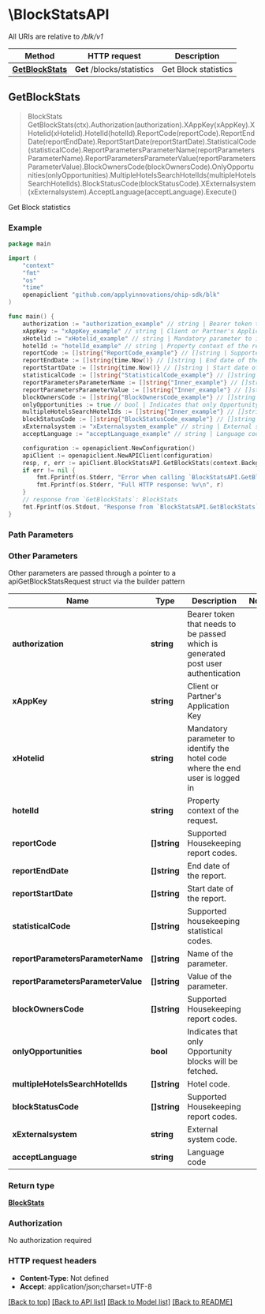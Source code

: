 # \BlockStatsAPI

All URIs are relative to */blk/v1*

Method | HTTP request | Description
------------- | ------------- | -------------
[**GetBlockStats**](BlockStatsAPI.md#GetBlockStats) | **Get** /blocks/statistics | Get Block statistics



## GetBlockStats

> BlockStats GetBlockStats(ctx).Authorization(authorization).XAppKey(xAppKey).XHotelid(xHotelid).HotelId(hotelId).ReportCode(reportCode).ReportEndDate(reportEndDate).ReportStartDate(reportStartDate).StatisticalCode(statisticalCode).ReportParametersParameterName(reportParametersParameterName).ReportParametersParameterValue(reportParametersParameterValue).BlockOwnersCode(blockOwnersCode).OnlyOpportunities(onlyOpportunities).MultipleHotelsSearchHotelIds(multipleHotelsSearchHotelIds).BlockStatusCode(blockStatusCode).XExternalsystem(xExternalsystem).AcceptLanguage(acceptLanguage).Execute()

Get Block statistics



### Example

```go
package main

import (
    "context"
    "fmt"
    "os"
    "time"
    openapiclient "github.com/applyinnovations/ohip-sdk/blk"
)

func main() {
    authorization := "authorization_example" // string | Bearer token that needs to be passed which is generated post user authentication
    xAppKey := "xAppKey_example" // string | Client or Partner's Application Key
    xHotelid := "xHotelid_example" // string | Mandatory parameter to identify the hotel code where the end user is logged in
    hotelId := "hotelId_example" // string | Property context of the request. (optional)
    reportCode := []string{"ReportCode_example"} // []string | Supported Housekeeping report codes. (optional)
    reportEndDate := []string{time.Now()} // []string | End date of the report. (optional)
    reportStartDate := []string{time.Now()} // []string | Start date of the report. (optional)
    statisticalCode := []string{"StatisticalCode_example"} // []string | Supported housekeeping statistical codes. (optional)
    reportParametersParameterName := []string{"Inner_example"} // []string | Name of the parameter. (optional)
    reportParametersParameterValue := []string{"Inner_example"} // []string | Value of the parameter. (optional)
    blockOwnersCode := []string{"BlockOwnersCode_example"} // []string | Supported Housekeeping report codes. (optional)
    onlyOpportunities := true // bool | Indicates that only Opportunity blocks will be fetched. (optional)
    multipleHotelsSearchHotelIds := []string{"Inner_example"} // []string | Hotel code. (optional)
    blockStatusCode := []string{"BlockStatusCode_example"} // []string | Supported Housekeeping report codes. (optional)
    xExternalsystem := "xExternalsystem_example" // string | External system code. (optional)
    acceptLanguage := "acceptLanguage_example" // string | Language code (optional)

    configuration := openapiclient.NewConfiguration()
    apiClient := openapiclient.NewAPIClient(configuration)
    resp, r, err := apiClient.BlockStatsAPI.GetBlockStats(context.Background()).Authorization(authorization).XAppKey(xAppKey).XHotelid(xHotelid).HotelId(hotelId).ReportCode(reportCode).ReportEndDate(reportEndDate).ReportStartDate(reportStartDate).StatisticalCode(statisticalCode).ReportParametersParameterName(reportParametersParameterName).ReportParametersParameterValue(reportParametersParameterValue).BlockOwnersCode(blockOwnersCode).OnlyOpportunities(onlyOpportunities).MultipleHotelsSearchHotelIds(multipleHotelsSearchHotelIds).BlockStatusCode(blockStatusCode).XExternalsystem(xExternalsystem).AcceptLanguage(acceptLanguage).Execute()
    if err != nil {
        fmt.Fprintf(os.Stderr, "Error when calling `BlockStatsAPI.GetBlockStats``: %v\n", err)
        fmt.Fprintf(os.Stderr, "Full HTTP response: %v\n", r)
    }
    // response from `GetBlockStats`: BlockStats
    fmt.Fprintf(os.Stdout, "Response from `BlockStatsAPI.GetBlockStats`: %v\n", resp)
}
```

### Path Parameters



### Other Parameters

Other parameters are passed through a pointer to a apiGetBlockStatsRequest struct via the builder pattern


Name | Type | Description  | Notes
------------- | ------------- | ------------- | -------------
 **authorization** | **string** | Bearer token that needs to be passed which is generated post user authentication | 
 **xAppKey** | **string** | Client or Partner&#39;s Application Key | 
 **xHotelid** | **string** | Mandatory parameter to identify the hotel code where the end user is logged in | 
 **hotelId** | **string** | Property context of the request. | 
 **reportCode** | **[]string** | Supported Housekeeping report codes. | 
 **reportEndDate** | **[]string** | End date of the report. | 
 **reportStartDate** | **[]string** | Start date of the report. | 
 **statisticalCode** | **[]string** | Supported housekeeping statistical codes. | 
 **reportParametersParameterName** | **[]string** | Name of the parameter. | 
 **reportParametersParameterValue** | **[]string** | Value of the parameter. | 
 **blockOwnersCode** | **[]string** | Supported Housekeeping report codes. | 
 **onlyOpportunities** | **bool** | Indicates that only Opportunity blocks will be fetched. | 
 **multipleHotelsSearchHotelIds** | **[]string** | Hotel code. | 
 **blockStatusCode** | **[]string** | Supported Housekeeping report codes. | 
 **xExternalsystem** | **string** | External system code. | 
 **acceptLanguage** | **string** | Language code | 

### Return type

[**BlockStats**](BlockStats.md)

### Authorization

No authorization required

### HTTP request headers

- **Content-Type**: Not defined
- **Accept**: application/json;charset=UTF-8

[[Back to top]](#) [[Back to API list]](../README.md#documentation-for-api-endpoints)
[[Back to Model list]](../README.md#documentation-for-models)
[[Back to README]](../README.md)


